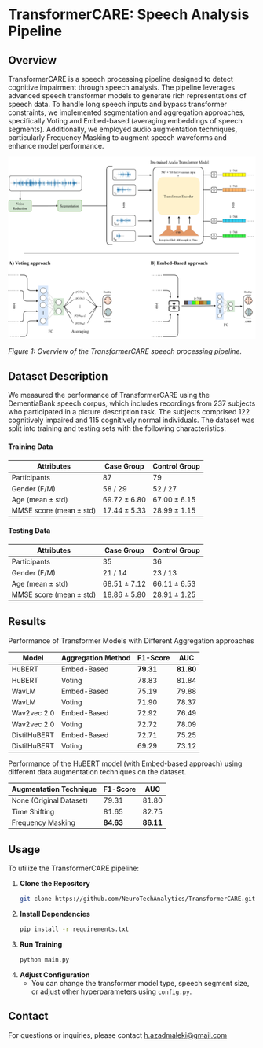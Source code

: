 # TransformerCARE: Speech Analysis Pipeline

## Overview

TransformerCARE is a speech processing pipeline designed to detect cognitive impairment through speech analysis. The pipeline leverages advanced speech transformer models to generate rich representations of speech data. To handle long speech inputs and bypass transformer constraints, we implemented segmentation and aggregation approaches, specifically Voting and Embed-based (averaging embeddings of speech segments). Additionally, we employed audio augmentation techniques, particularly Frequency Masking to augment speech waveforms and enhance model performance.

![Pipeline Overview](https://github.com/NeuroTechAnalytics/TransformerCARE/blob/master/imgs/pipeline.jpg)

*Figure 1: Overview of the TransformerCARE speech processing pipeline.*

## Dataset Description

We measured the performance of TransformerCARE using the DementiaBank speech corpus, which includes recordings from 237 subjects who participated in a picture description task. The subjects comprised 122 cognitively impaired and 115 cognitively normal individuals. The dataset was split into training and testing sets with the following characteristics:

#### Training Data

| Attributes                        | Case Group     | Control Group    |
|-----------------------------------|----------------|------------------|
| Participants                      | 87             | 79               |
| Gender (F/M)                      | 58 / 29        | 52 / 27          |
| Age (mean ± std)                  | 69.72 ± 6.80   | 67.00 ± 6.15     |
| MMSE score (mean ± std)           | 17.44 ± 5.33   | 28.99 ± 1.15     |

#### Testing Data

| Attributes                        | Case Group     | Control Group    |
|-----------------------------------|----------------|------------------|
| Participants                      | 35             | 36               |
| Gender (F/M)                      | 21 / 14        | 23 / 13          |
| Age (mean ± std)                  | 68.51 ± 7.12   | 66.11 ± 6.53     |
| MMSE score (mean ± std)           | 18.86 ± 5.80   | 28.91 ± 1.25     |

## Results

Performance of Transformer Models with Different Aggregation approaches

| Model           | Aggregation Method | F1-Score | AUC    |
|-----------------|--------------------|----------|--------|
| HuBERT      | Embed-Based        | **79.31**    | **81.80**  |
| HuBERT      | Voting             | 78.83    | 81.84  |
| WavLM       | Embed-Based        | 75.19    | 79.88  |
| WavLM       | Voting             | 71.90    | 78.37  |
| Wav2vec 2.0 | Embed-Based        | 72.92    | 76.49  |
| Wav2vec 2.0 | Voting             | 72.72    | 78.09  |
| DistilHuBERT| Embed-Based        | 72.71    | 75.25  |
| DistilHuBERT| Voting             | 69.29    | 73.12  |


Performance of the HuBERT model (with Embed-based approach) using different data augmentation techniques on the dataset.

| Augmentation Technique                | F1-Score | AUC    |
|---------------------------------------|----------|--------|
| None (Original Dataset)           | 79.31    | 81.80  |
| Time Shifting                     | 81.65    | 82.75  |
| Frequency Masking                 | **84.63**    | **86.11**  |


## Usage

To utilize the TransformerCARE pipeline:

1. **Clone the Repository**
   ```bash
   git clone https://github.com/NeuroTechAnalytics/TransformerCARE.git

2. **Install Dependencies**
   ```bash
   pip install -r requirements.txt
   
3. **Run Training**
   ```bash
   python main.py

4. **Adjust Configuration**
   - You can change the transformer model type, speech segment size, or adjust other hyperparameters using `config.py`.


## Contact

For questions or inquiries, please contact h.azadmaleki@gmail.com



